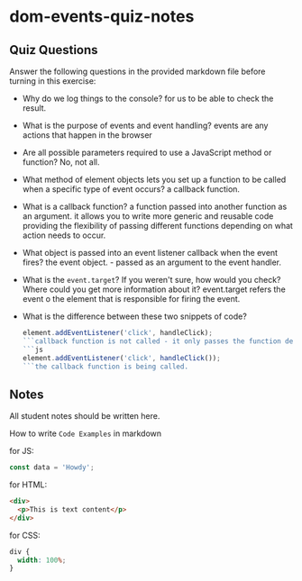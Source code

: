 # dom-events-quiz-notes

## Quiz Questions

Answer the following questions in the provided markdown file before turning in this exercise:

- Why do we log things to the console?
  for us to be able to check the result.

- What is the purpose of events and event handling?
  events are any actions that happen in the browser

- Are all possible parameters required to use a JavaScript method or function?
  No, not all.

- What method of element objects lets you set up a function to be called when a specific type of event occurs?
  a callback function.

- What is a callback function?
  a function passed into another function as an argument.
  it allows you to write more generic and reusable code providing the flexibility of passing different functions depending on what action needs to occur.

- What object is passed into an event listener callback when the event fires?
  the event object. - passed as an argument to the event handler.

- What is the `event.target`? If you weren't sure, how would you check? Where could you get more information about it?
  event.target refers the event o the element that is responsible for firing the event.

- What is the difference between these two snippets of code?
  ````js
  element.addEventListener('click', handleClick);
  ```callback function is not called - it only passes the function definition to addEventListener
  ```js
  element.addEventListener('click', handleClick());
  ```the callback function is being called.
  ````

## Notes

All student notes should be written here.

How to write `Code Examples` in markdown

for JS:

```javascript
const data = 'Howdy';
```

for HTML:

```html
<div>
  <p>This is text content</p>
</div>
```

for CSS:

```css
div {
  width: 100%;
}
```
